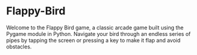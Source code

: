 # Flappy-Bird

Welcome to the Flappy Bird game, a classic arcade game built using the Pygame module in Python. Navigate your bird through an endless series of pipes by tapping the screen or pressing a key to make it flap and avoid obstacles.
